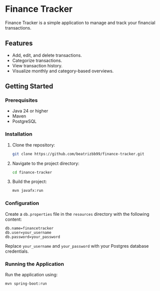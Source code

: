 # Finance Tracker

Finance Tracker is a simple application to manage and track your financial transactions.

## Features
- Add, edit, and delete transactions.
- Categorize transactions.
- View transaction history.
- Visualize monthly and category-based overviews.

## Getting Started

### Prerequisites
- Java 24 or higher
- Maven
- PostgreSQL

### Installation
1. Clone the repository:
    ```bash
    git clone https://github.com/beatrizbb99/finance-tracker.git
    ```
2. Navigate to the project directory:
    ```bash
    cd finance-tracker
    ```
3. Build the project:
    ```bash
    mvn javafx:run
    ```

### Configuration
Create a `db.properties` file in the `resources` directory with the following content:
```properties
db.name=financetracker
db.user=your_username
db.password=your_password
```

Replace `your_username` and `your_password` with your Postgres database credentials.

### Running the Application
Run the application using:
```bash
mvn spring-boot:run
```